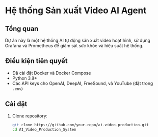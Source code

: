 # Hệ thống Sản xuất Video AI Agent

## Tổng quan
Dự án này là một hệ thống AI tự động sản xuất video hoạt hình, sử dụng Grafana và Prometheus để giám sát sức khỏe và hiệu suất hệ thống.

## Điều kiện tiên quyết
- Đã cài đặt Docker và Docker Compose
- Python 3.8+
- Các API keys cho OpenAI, DeepAI, FreeSound, và YouTube (đặt trong `.env`)

## Cài đặt
1. Clone repository:
   ```bash
   git clone https://github.com/your-repo/ai-video-production.git
   cd AI_Video_Production_System